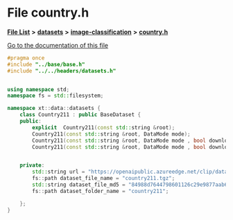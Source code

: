 

# File country.h

[**File List**](files.md) **>** [**datasets**](dir_29ff4802398ba4a572b958e731c7adb4.md) **>** [**image-classification**](dir_9d21d6f83a70094db43fe94b096ae893.md) **>** [**country.h**](country_8h.md)

[Go to the documentation of this file](country_8h.md)


```C++
#pragma once
#include "../base/base.h"
#include "../../headers/datasets.h"


using namespace std;
namespace fs = std::filesystem;

namespace xt::data::datasets {
    class Country211 : public BaseDataset {
    public:
        explicit  Country211(const std::string &root);
        Country211(const std::string &root, DataMode mode);
        Country211(const std::string &root, DataMode mode , bool download);
        Country211(const std::string &root, DataMode mode , bool download, TransformType transforms);


    private:
        std::string url = "https://openaipublic.azureedge.net/clip/data/";
        fs::path dataset_file_name = "country211.tgz";
        std::string dataset_file_md5 = "84988d7644798601126c29e9877aab6a";
        fs::path dataset_folder_name = "country211";

    };
}
```


